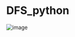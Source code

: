 
# DFS_python
![image](https://user-images.githubusercontent.com/114800813/220665949-978aed55-9db0-4f27-abe8-adc10e6a1e95.png)
